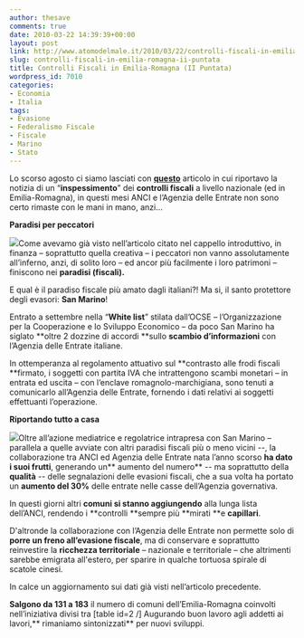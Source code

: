 ```yaml
---
author: thesave
comments: true
date: 2010-03-22 14:39:39+00:00
layout: post
link: http://www.atomodelmale.it/2010/03/22/controlli-fiscali-in-emilia-romagna-ii-puntata/
slug: controlli-fiscali-in-emilia-romagna-ii-puntata
title: Controlli Fiscali in Emilia-Romagna (II Puntata)
wordpress_id: 7010
categories:
- Economia
- Italia
tags:
- Evasione
- Federalismo Fiscale
- Fiscale
- Marino
- Stato
---
```


Lo scorso agosto ci siamo lasciati con [**questo**](http://www.atomodelmale.it/2009/08/26/controlli-fiscali-sullemilia-romagna/) articolo in cui riportavo la notizia di un “**inspessimento**” dei **controlli fiscali** a livello nazionale (ed in Emilia-Romagna), in questi mesi ANCI e l’Agenzia delle Entrate non sono certo rimaste con le mani in mano, anzi…

**Paradisi per peccatori**

![](http://www.atomodelmale.it/wp-content/uploads/2010/03/Paradisi-Fiscali-300x300.jpg)Come avevamo già visto nell’articolo citato nel cappello introduttivo, in finanza – soprattutto quella creativa – i peccatori non vanno assolutamente all’inferno, anzi, di solito loro – ed ancor più facilmente i loro patrimoni – finiscono nei **paradisi (fiscali).**

E qual è il paradiso fiscale più amato dagli italiani?! Ma si, il santo protettore degli evasori: **San Marino**!

Entrato a settembre nella “**White list**” stilata dall’OCSE – l’Organizzazione per la Cooperazione e lo Sviluppo Economico – da poco San Marino ha siglato **oltre 2 dozzine di accordi **sullo **scambio d’informazioni** con l’Agenzia delle Entrate italiane.<!-- more -->

In ottemperanza al regolamento attuativo sul **contrasto alle frodi fiscali **firmato, i soggetti con partita IVA che intrattengono scambi monetari – in entrata ed uscita – con l’enclave romagnolo-marchigiana, sono tenuti a comunicarlo all’Agenzia delle Entrate, fornendo i dati relativi ai soggetti effettuanti l’operazione.

**Riportando tutto a casa**

![](http://www.atomodelmale.it/wp-content/uploads/2010/03/ANCI-206x300.jpg)Oltre all’azione mediatrice e regolatrice intrapresa con San Marino – parallela a quelle avviate con altri paradisi fiscali più o meno vicini --, la collaborazione tra ANCI ed Agenzia delle Entrate nata l’anno scorso **ha dato i suoi frutti**, generando un** aumento del numero** -- ma soprattutto della **qualità** -- delle segnalazioni delle evasioni fiscali, che a sua volta ha portato un **aumento del 30%** delle entrate nelle casse dell’Agenzia governativa.

In questi giorni altri **comuni si stanno aggiungendo** alla lunga lista dell’ANCI, rendendo i **controlli **sempre più **mirati **e **capillari**.

D'altronde la collaborazione con l’Agenzia delle Entrate non permette solo di **porre un freno all’evasione fiscale**, ma di conservare e soprattutto reinvestire la **ricchezza territoriale** – nazionale e territoriale – che altrimenti sarebbe emigrata all'estero, per sparire in qualche tortuosa spirale di scatole cinesi.

In calce un aggiornamento sui dati già visti nell’articolo precedente.

**Salgono da 131 a 183** il numero di comuni dell’Emilia-Romagna coinvolti nell’iniziativa divisi tra
[table id=2 /]
Augurando buon lavoro agli addetti ai lavori,** rimaniamo sintonizzati** per nuovi sviluppi.

